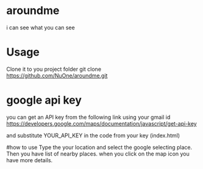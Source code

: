 # aroundme
 i can see what you can see
 
 # Usage
 Clone it to you project folder
 git clone https://github.com/NuOne/aroundme.git
 
 # google api key
 you can get an API key from the following link using your gmail id
 https://developers.google.com/maps/documentation/javascript/get-api-key
 
 and substitute YOUR_API_KEY in the code from your key (index.html)
<script async defer src="https://maps.googleapis.com/maps/api/js?key=YOUR_API_KEY&callback=initMap&libraries=places&sensor=false"></script>
 
#how to use
Type the your location and select the google selecting place. Then you have list of nearby places. when you click on the map icon you have more details.
